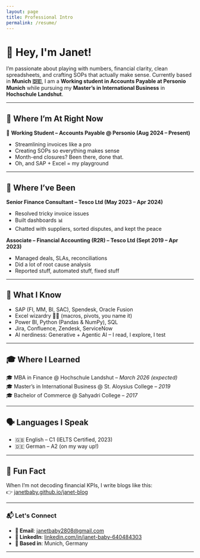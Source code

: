 ```yaml
---
layout: page
title: Professional Intro
permalink: /resume/
---
```


# 👋 Hey, I'm Janet!

I’m passionate about playing with numbers, financial clarity, clean spreadsheets, and crafting SOPs that actually make sense. Currently based in **Munich 🇩🇪**, I am a **Working student in Accounts Payable at Personio Munich** while pursuing my **Master’s in International Business** in **Hochschule Landshut**.

---

## 🚀 Where I’m At Right Now

💼 **Working Student – Accounts Payable @ Personio (Aug 2024 – Present)**  
- Streamlining invoices like a pro  
- Creating SOPs so everything makes sense  
- Month-end closures? Been there, done that.  
- Oh, and SAP + Excel = my playground  

---

## 💼 Where I’ve Been

**Senior Finance Consultant – Tesco Ltd (May 2023 – Apr 2024)**  
- Resolved tricky invoice issues  
- Built dashboards 📊  
- Chatted with suppliers, sorted disputes, and kept the peace  

**Associate – Financial Accounting (R2R) – Tesco Ltd (Sept 2019 – Apr 2023)**  
- Managed deals, SLAs, reconciliations  
- Did a lot of root cause analysis  
- Reported stuff, automated stuff, fixed stuff  

---

## 🧠 What I Know

- SAP (FI, MM, BI, SAC), Spendesk, Oracle Fusion  
- Excel wizardry 🧙‍♀️ (macros, pivots, you name it)  
- Power BI, Python (Pandas & NumPy), SQL  
- Jira, Confluence, Zendesk, ServiceNow  
- AI nerdiness: Generative + Agentic AI – I read, I explore, I test

---

## 🎓 Where I Learned

🎓 MBA in Finance @ Hochschule Landshut – *March 2026 (expected)*  
🎓 Master’s in International Business @ St. Aloysius College – *2019*  
🎓 Bachelor of Commerce @ Sahyadri College – *2017*  

---

## 🗣️ Languages I Speak

- 🇬🇧 English – C1 (IELTS Certified, 2023)  
- 🇩🇪 German – A2 (on my way up!)  

---

## 🧩 Fun Fact

When I’m not decoding financial KPIs, I write blogs like this:  
👉 [janetbaby.github.io/janet-blog](https://janetbaby.github.io/janet-blog)

---

### 📬 Let's Connect

- **📧 Email**: janetbaby2808@gmail.com  
- **🔗 LinkedIn**: [linkedin.com/in/janet-baby-640484303](https://www.linkedin.com/in/janet-baby-640484303)  
- **📍 Based in**: Munich, Germany  

---
